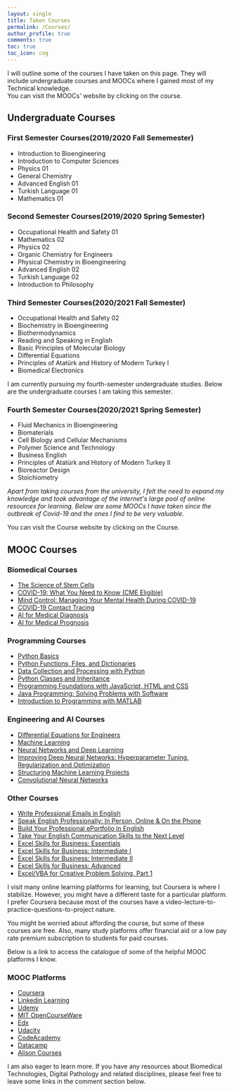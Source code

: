 ```yaml
---
layout: single
title: Taken Courses
permalink: /Courses/
author_profile: true
comments: true
toc: true
toc_icon: cog
---
```

I will outline some of the courses I have taken on this page. They will include undergraduate courses and MOOCs where I gained most of my Technical knowledge.        
You can visit the MOOCs' website by clicking on the course.  

## Undergraduate Courses  
### First Semester Courses(2019/2020 Fall Sememester)  
 * Introduction to Bioengineering
 * Introduction to Computer Sciences
 * Physics 01
 * General Chemistry
 * Advanced English 01
 * Turkish Language 01
 * Mathematics 01

### Second Semester Courses(2019/2020 Spring Semester)  
* Occupational Health and Safety 01
* Mathematics 02
* Physics 02
* Organic Chemistry for Engineers
* Physical Chemistry in Bioengineering
* Advanced English 02
* Turkish Language 02
* Introduction to Philosophy

### Third Semester Courses(2020/2021 Fall Semester)
* Occupational Health and Safety 02
* Biochemistry in Bioengineering
* Biothermodynamics
* Reading and Speaking in English
* Basic Principles of Molecular Biology
* Differential Equations
* Principles of Atatürk and History of Modern Turkey I
* Biomedical Electronics

I am currently pursuing my fourth-semester undergraduate studies. Below are the undergraduate courses I am taking this semester.  
### Fourth Semester Courses(2020/2021 Spring Semester)
* Fluid Mechanics in Bioengineering
* Biomaterials
* Cell Biology and Cellular Mechanisms
* Polymer Science and Technology
* Business English
* Principles of Atatürk and History of Modern Turkey II
* Bioreactor Design 
* Stoichiometry

_Apart from taking courses from the university, I felt the need to expand my knowledge and took advantage of the internet's large pool of online resources for learning. Below are some MOOCs I have taken since the outbreak of Covid-19 and the ones I find to be very valuable._    

You can visit the Course website by clicking on the Course.

## MOOC Courses  
### Biomedical Courses   
  * [The Science of Stem Cells](https://www.coursera.org/learn/stem-cells?)
  * [COVID-19: What You Need to Know (CME Eligible)](https://www.coursera.org/learn/covid-19-what-you-need-to-know?page=2&index=prod_all_products_term_optimization)
  * [Mind Control: Managing Your Mental Health During COVID-19](https://www.coursera.org/learn/manage-health-covid-19)
  * [COVID-19 Contact Tracing](https://www.coursera.org/learn/covid-19-contact-tracing)
  * [AI for Medical Diagnosis](https://www.coursera.org/learn/ai-for-medical-diagnosis?specialization=ai-for-medicine)
  * [AI for Medical Prognosis](https://www.coursera.org/learn/ai-for-medical-prognosis)
  
### Programming Courses  
  * [Python Basics](https://www.coursera.org/learn/python-basics?specialization=python-3-programming)
  * [Python Functions, Files, and Dictionaries](https://www.coursera.org/learn/python-functions-files-dictionaries?specialization=python-3-programming)
  * [Data Collection and Processing with Python](https://www.coursera.org/learn/data-collection-processing-python?specialization=python-3-programming)
  * [Python Classes and Inheritance](https://www.coursera.org/learn/python-classes-inheritance?specialization=python-3-programming)
  * [Programming Foundations with JavaScript, HTML and CSS](https://www.coursera.org/learn/duke-programming-web?specialization=java-programming)
  * [Java Programming: Solving Problems with Software](https://www.coursera.org/learn/java-programming?specialization=java-programming)
  * [Introduction to Programming with MATLAB](https://www.coursera.org/learn/matlab?specialization=matlab-programming-engineers-scientists)

### Engineering and AI Courses
  * [Differential Equations for Engineers](https://www.coursera.org/learn/differential-equations-engineers)
  * [Machine Learning](https://www.coursera.org/learn/machine-learning?)
  * [Neural Networks and Deep Learning](https://www.coursera.org/learn/neural-networks-deep-learning?specialization=deep-learning)
  * [Improving Deep Neural Networks: Hyperparameter Tuning, Regularization and Optimization](https://www.coursera.org/learn/deep-neural-network?specialization=deep-learning)
  * [Structuring Machine Learning Projects](https://www.coursera.org/learn/machine-learning-projects?specialization=deep-learning)
  * [Convolutional Neural Networks](https://www.coursera.org/learn/convolutional-neural-networks?)
  
### Other Courses
  * [Write Professional Emails in English](https://www.coursera.org/learn/professional-emails-english?specialization=improve-english)
  * [Speak English Professionally: In Person, Online & On the Phone](https://www.coursera.org/learn/speak-english-professionally?specialization=improve-english)
  * [Build Your Professional ePortfolio in English](https://www.coursera.org/learn/eportfolio-english?specialization=improve-english)
  * [Take Your English Communication Skills to the Next Level](https://www.coursera.org/learn/english-communication-capstone?specialization=improve-english)
  * [Excel Skills for Business: Essentials](https://www.coursera.org/learn/excel-essentials?specialization=excel)
  * [Excel Skills for Business: Intermediate I](https://www.coursera.org/learn/excel-intermediate-1?specialization=excel)
  * [Excel Skills for Business: Intermediate II](https://www.coursera.org/learn/excel-intermediate-2?specialization=excel)
  * [Excel Skills for Business: Advanced](https://www.coursera.org/learn/excel-advanced?specialization=excel)
  * [Excel/VBA for Creative Problem Solving, Part 1](https://www.coursera.org/learn/excel-vba-for-creative-problem-solving-part-1?specialization=excel-vba-creative-problem-solving)
 
 
I visit many online learning platforms for learning, but Coursera is where I stabilize. However, you might have a different taste for a particular platform. I prefer Coursera because most of the courses have a video-lecture-to-practice-questions-to-project nature. 

You might be worried about affording the course, but some of these courses are free. Also, many study platforms offer financial aid or a low pay rate premium subscription to students for paid courses.  

Below is a link to access the catalogue of some of the helpful MOOC platforms I know.  

### MOOC Platforms  
* [Coursera](https://www.coursera.org/)
* [Linkedin Learning](https://learning.linkedin.com/)
* [Udemy](https://www.udemy.com/)
* [MIT OpenCourseWare](https://ocw.mit.edu/)
* [Edx](https://www.edx.org/)
* [Udacity](https://www.udacity.com/)
* [CodeAcademy](https://www.codecademy.com/)
* [Datacamp](https://www.datacamp.com/)
* [Alison Courses](https://alison.com/)

I am also eager to learn more. If you have any resources about Biomedical Technologies, Digital Pathology and related disciplines, please feel free to leave some links in the comment section below.  
